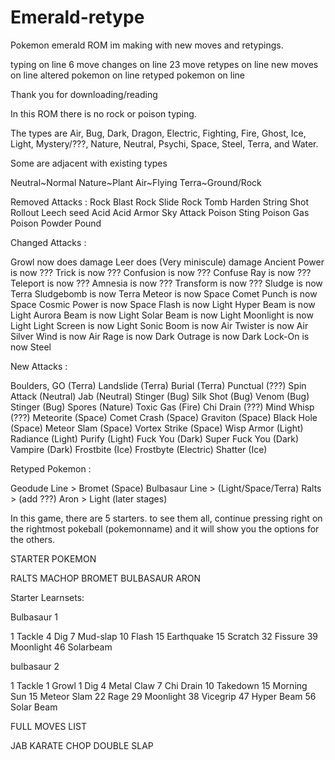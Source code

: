 # Emerald-retype
Pokemon emerald ROM im making with new moves and retypings. 

typing on line 6
move changes on line 23
move retypes on line
new moves on line
altered pokemon on line
retyped pokemon on line



Thank you for downloading/reading

In this ROM there is no rock or poison typing.

The types are Air, Bug, Dark, Dragon, Electric, Fighting, Fire, Ghost, Ice, Light, Mystery/???, Nature, Neutral, Psychi, Space, Steel, Terra, and Water.


Some are adjacent with existing types

Neutral~Normal
Nature~Plant
Air~Flying
Terra~Ground/Rock

Removed Attacks :
Rock Blast
Rock Slide
Rock Tomb
Harden
String Shot
Rollout
Leech seed
Acid
Acid Armor
Sky Attack
Poison Sting
Poison Gas
Poison Powder
Pound

Changed Attacks :

Growl now does damage
Leer does (Very miniscule) damage
Ancient Power is now ???
Trick is now ???
Confusion is now ???
Confuse Ray is now ???
Teleport is now ???
Amnesia is now ???
Transform is now ???
Sludge is now Terra
Sludgebomb is now Terra
Meteor is now Space
Comet Punch is now Space
Cosmic Power is now Space
Flash is now Light
Hyper Beam is now Light
Aurora Beam is now Light
Solar Beam is now Light
Moonlight is now Light
Light Screen is now Light
Sonic Boom is now Air
Twister is now Air
Silver Wind is now Air
Rage is now Dark
Outrage is now Dark
Lock-On is now Steel

New Attacks :

Boulders, GO (Terra)
Landslide (Terra)
Burial  (Terra)
Punctual (???)
Spin Attack (Neutral)
Jab (Neutral)
Stinger (Bug)
Silk Shot (Bug)
Venom (Bug)
Stinger (Bug)
Spores (Nature)
Toxic Gas (Fire)
Chi Drain (???)
Mind Whisp (???)
Meteorite (Space)
Comet Crash (Space)
Graviton (Space)
Black Hole (Space)
Meteor Slam (Space)
Vortex Strike (Space)
Wisp Armor (Light)
Radiance (Light)
Purify (Light)
Fuck You (Dark)
Super Fuck You (Dark)
Vampire (Dark)
Frostbite (Ice)
Frostbyte (Electric)
Shatter (Ice)

Retyped Pokemon : 

Geodude Line > Bromet (Space)
Bulbasaur Line > (Light/Space/Terra)
Ralts > (add ???)
Aron > Light (later stages)

In this game, there are 5 starters. to see them all, continue pressing right on the rightmost pokeball (pokemonname) and it will show you the options for the others.

STARTER POKEMON

RALTS
MACHOP
BROMET
BULBASAUR
ARON


Starter Learnsets:


Bulbasaur 1

1 Tackle
4 Dig
7 Mud-slap
10 Flash
15 Earthquake
15 Scratch
32 Fissure
39 Moonlight
46 Solarbeam

bulbasaur 2

1 Tackle
1 Growl
1 Dig
4 Metal Claw
7 Chi Drain
10 Takedown
15 Morning Sun
15 Meteor Slam
22 Rage
29 Moonlight
38 Vicegrip
47 Hyper Beam
56 Solar Beam




FULL MOVES LIST

JAB
KARATE CHOP 
DOUBLE SLAP


